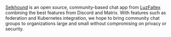 [Selkhound](https://www.selkhound.com) is an  open source, community-based chat app from [LuzFaltex](https://github.com/LuzFaltex/) combining the best features from Discord and Matrix. With features such as federation and Kubernetes integration, we hope to bring community chat groups to organizations large and small without compromising on privacy or security.
